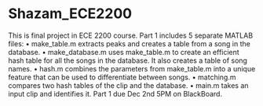 # Shazam_ECE2200
This is final project in ECE 2200 course.
Part 1 includes 5 separate MATLAB files:
  • make_table.m extracts peaks and creates a table from a song in the database.
  • make_database.m uses make_table.m to create an efficient hash table for all the songs in the
  database. It also creates a table of song names.
  • hash.m combines the parameters from make_table.m into a unique feature that can be used to
  differentiate between songs.
  • matching.m compares two hash tables of the clip and the database.
  • main.m takes an input clip and identifies it.
Part 1 due Dec 2nd 5PM on BlackBoard.
